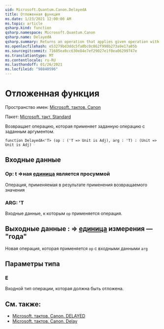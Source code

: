 ```yaml
---
uid: Microsoft.Quantum.Canon.DelayedA
title: Отложенная функция
ms.date: 1/23/2021 12:00:00 AM
ms.topic: article
qsharp.kind: function
qsharp.namespace: Microsoft.Quantum.Canon
qsharp.name: DelayedA
qsharp.summary: Returns an operation that applies given operation with given argument.
ms.openlocfilehash: e53279bd3ddc5fa8bc0c862f998b273a9e17a85b
ms.sourcegitcommit: 71605ea9cc630e84e7ef29027e1f0ea06299747e
ms.translationtype: MT
ms.contentlocale: ru-RU
ms.lasthandoff: 01/26/2021
ms.locfileid: "98840596"
---
```

# <a name="delayeda-function"></a>Отложенная функция

Пространство имен: [Microsoft. тактов. Canon](xref:Microsoft.Quantum.Canon)

Пакет: [Microsoft. такт. Standard](https://nuget.org/packages/Microsoft.Quantum.Standard)


Возвращает операцию, которая применяет заданную операцию с заданным аргументом.

```qsharp
function DelayedA<'T> (op : ('T => Unit is Adj), arg : 'T) : (Unit => Unit is Adj)
```


## <a name="input"></a>Входные данные

### <a name="op--t--unit--is-adj"></a>Op: t =>ная [единица](xref:microsoft.quantum.lang-ref.unit)  является просуммой

Операция, применяемая в результате применения возвращаемого значения


### <a name="arg--t"></a>ARG: 'T

Входные данные, к которым `op` применяется операция.



## <a name="output--unit--unit--is-adj"></a>Выходные данные [](xref:microsoft.quantum.lang-ref.unit) : => [единица](xref:microsoft.quantum.lang-ref.unit) измерения — "года"

Новая операция, которая применяется `op` с входными данными `arg`

## <a name="type-parameters"></a>Параметры типа

### <a name="t"></a>Е

Входной тип операции, которая должна быть отложена.

## <a name="see-also"></a>См. также:

- [Microsoft. тактов. Canon. DELAYED](xref:Microsoft.Quantum.Canon.Delayed)
- [Microsoft. тактов. Canon. Delay](xref:Microsoft.Quantum.Canon.Delay)